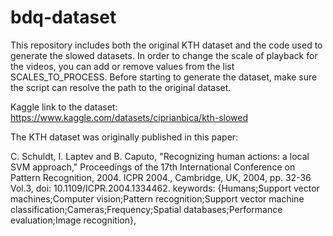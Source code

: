 # bdq-dataset

This repository includes both the original KTH dataset and the code used to generate the slowed datasets. In order to change the scale of playback for the videos, you can add or remove values from the list SCALES_TO_PROCESS.
Before starting to generate the dataset, make sure the script can resolve the path to the original dataset.

Kaggle link to the dataset: https://www.kaggle.com/datasets/ciprianbica/kth-slowed

The KTH dataset was originally published in this paper:

C. Schuldt, I. Laptev and B. Caputo, "Recognizing human actions: a local SVM approach," Proceedings of the 17th International Conference on Pattern Recognition, 2004. ICPR 2004., Cambridge, UK, 2004, pp. 32-36 Vol.3, doi: 10.1109/ICPR.2004.1334462. keywords: {Humans;Support vector machines;Computer vision;Pattern recognition;Support vector machine classification;Cameras;Frequency;Spatial databases;Performance evaluation;Image recognition},


